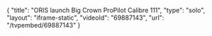 {
    "title": "ORIS launch Big Crown ProPilot Calibre 111",
    "type": "solo",
    "layout": "iframe-static",
    "videoId": "69887143",
    "url": "\/tvpembed\/69887143"
}